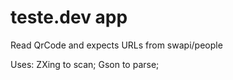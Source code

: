 # teste.dev app

Read QrCode and expects URLs from swapi/people

Uses:
ZXing to scan;
Gson to parse;
